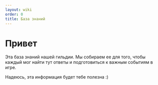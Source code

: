 ```yaml
---
layout: wiki
order: 0
title: База знаний
---
```


# Привет

Эта база знаний нашей гильдии. Мы собираем ее для того, чтобы каждый мог найти тут ответы и подготовиться к важным событиям в игре.

Надеюсь, эта информация будет тебе полезна :)
